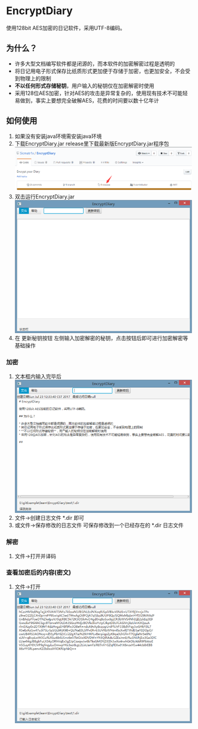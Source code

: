 # EncryptDiary

使用128bit AES加密的日记软件，采用UTF-8编码。

## 为什么？

* 许多大型文档编写软件都是闭源的，而本软件的加密解密过程是透明的
* 将日记用电子形式保存比纸质形式更加便于存储于加密，也更加安全，不会受到物理上的限制
* **不以任何形式存储秘钥**，用户输入的秘钥仅在加密解密时使用
* 采用128位AES加密，针对AES的攻击是异常复杂的，使用现有技术不可能轻易做到，事实上要想完全破解AES，花费的时间要以数十亿年计

## 如何使用

1. 如果没有安装java环境需安装java环境
2. 下载EncryptDiary.jar release里下载最新版EncryptDiary.jar程序包
<img src="release.png"></img>
3. 双击运行EncryptDiary.jar
<img src="mainUI.png"></img>
4. 在 更新秘钥按钮 左侧输入加密解密的秘钥，点击按钮后即可进行加密解密等基础操作

### 加密

1. 文本框内输入完毕后
<img src="openAndDec.png"></img>
2. 文件->创建日志文件 *.dir 即可
3. 或文件->保存修改的日志文件 可保存修改到一个已经存在的 *.dir 日志文件

### 解密

1. 文件->打开并译码

### 查看加密后的内容(密文)

1. 文件->打开</br>
<img src="open.png"></img>
